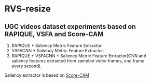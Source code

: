 # RVS-resize

## UGC videos dataset experiments based on RAPIQUE, VSFA and Score-CAM

1. RAPIQUE + Saliency Metric Feature Extractor.
2. VSFACNN + Saliency Metric Feature Extractor.
3. RAPIQUE + VSFACNN + Saliency Metric Feature Extractor(CNN and saliency features extracted from sampled video frames, one frame every second).

Saliency extractor is based on [Score-CAM](https://openaccess.thecvf.com/content_CVPRW_2020/papers/w1/Wang_Score-CAM_Score-Weighted_Visual_Explanations_for_Convolutional_Neural_Networks_CVPRW_2020_paper.pdf)

